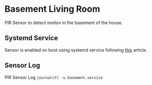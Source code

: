 # Basement Living Room

PIR Sensor to detect motion in the basement of the house.

## Systemd Service

Sensor is enabled on boot using systemd service following [this](https://www.raspberrypi.org/documentation/linux/usage/systemd.md) article.

## Sensor Log

PIR Sensor Log `journalctl -u basement.service`